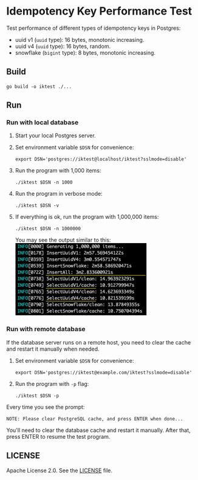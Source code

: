 # Idempotency Key Performance Test

Test performance of different types of idempotency keys in Postgres:

- uuid v1 (`uuid` type): 16 bytes, monotonic increasing.
- uuid v4 (`uuid` type): 16 bytes, random.
- snowflake (`bigint` type): 8 bytes, monotonic increasing.



## Build

```
go build -o iktest ./...
```




## Run

### Run with local database

1. Start your local Postgres server.
 
2. Set environment variable `$DSN` for convenience:

   ```
   export DSN='postgres://iktest@localhost/iktest?sslmode=disable'
   ```

3. Run the program with 1,000 items:

   ```
   ./iktest $DSN -n 1000
   ```

4. Run the program in verbose mode:

   ```
   ./iktest $DSN -v
   ```

5. If everything is ok, run the program with 1,000,000 items:

   ```
   ./iktest $DSN -n 1000000
   ```

   You may see the output similar to this:
   ![Output](output.png)

   
   

### Run with remote database

If the database server runs on a remote host, you need to clear the cache and restart it manually when needed.


1. Set environment variable `$DSN` for convenience:

   ```
   export DSN='postgres://iktest@example.com/iktest?sslmode=disable'
   ```


2. Run the program with `-p` flag:

   ```
   ./iktest $DSN -p
   ```

Every time you see the prompt:

   ```
   NOTE: Please clear PostgreSQL cache, and press ENTER when done...
   ```

You'll need to clear the database cache and restart it manually.  After that, press ENTER to resume the test program.


## LICENSE

Apache License 2.0.  See the [LICENSE](LICENSE) file.